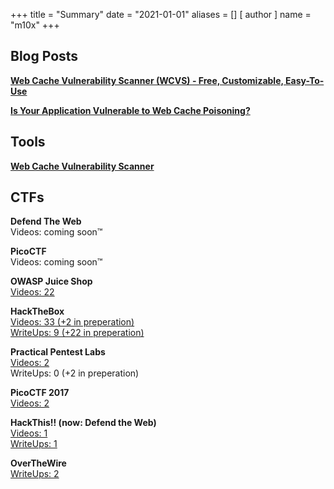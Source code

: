 +++
title = "Summary"
date = "2021-01-01"
aliases = []
[ author ]
  name = "m10x"
+++

## Blog Posts

[**Web Cache Vulnerability Scanner (WCVS) - Free, Customizable, Easy-To-Use**](https://hackmanit.de/de/blog/145-web-cache-vulnerability-scanner-wcvs-free-customizable-easy-to-use)

[**Is Your Application Vulnerable to Web Cache Poisoning?**](https://hackmanit.de/de/blog/142-is-your-application-vulnerable-to-web-cache-poisoning)

## Tools

[**Web Cache Vulnerability Scanner**](https://github.com/Hackmanit/Web-Cache-Vulnerability-Scanner)

## CTFs

**Defend The Web**  
Videos: coming soon™

**PicoCTF**  
Videos: coming soon™

**OWASP Juice Shop**  
[Videos: 22](https://www.youtube.com/playlist?list=PL0KsKbv1Ukpk79b5VYqMuLK9HWCljcAHV)

**HackTheBox**  
[Videos: 33 (+2 in preperation)](https://www.youtube.com/playlist?list=PL0KsKbv1UkpkzTS70KZMBUW2gLrgZMHOW)  
[WriteUps: 9 (+22 in preperation)](https://www.m10x.de/tags/hackthebox/)

**Practical Pentest Labs**  
[Videos: 2](https://www.youtube.com/playlist?list=PL0KsKbv1Ukpm_GMLj16e9-2o_iKS43LrN)  
WriteUps: 0 (+2 in preperation)  

**PicoCTF 2017**  
[Videos: 2](https://www.youtube.com/playlist?list=PL0KsKbv1UkplCAgvdGutxQ12NMWlMy30q)

**HackThis!! (now: Defend the Web)**  
[Videos: 1](https://www.youtube.com/playlist?list=PL0KsKbv1UkpnPmJ2o5p6hO0aS0T41590m)  
[WriteUps: 1](https://www.m10x.de/tags/hackthis/)

**OverTheWire**  
[WriteUps: 2](https://www.m10x.de/tags/overthewire/)
